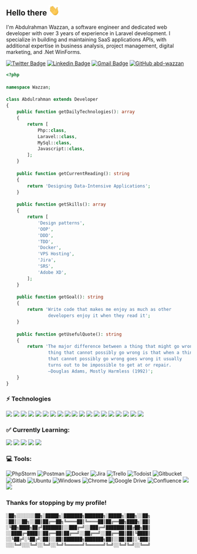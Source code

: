 ## Hello there <img src="https://raw.githubusercontent.com/ABSphreak/ABSphreak/master/gifs/Hi.gif" width="30px">

I'm Abdulrahman Wazzan, a software engineer and dedicated web developer with over 3 years of experience in Laravel development.
I specialize in building and maintaining SaaS applications APIs, with additional expertise in business analysis, project management, digital marketing, and .Net WinForms.


[![Twitter Badge](https://img.shields.io/badge/-@abd__wazzan-1ca0f1?style=flat-square&labelColor=1ca0f1&logo=twitter&logoColor=white&link=https://twitter.com/abd_wazzan)](https://twitter.com/abd_wazzan) [![Linkedin Badge](https://img.shields.io/badge/-abdulrahman--wazzan-blue?style=flat-square&logo=Linkedin&logoColor=white&link=https://www.linkedin.com/in/harshkumarkhatri/)](https://www.linkedin.com/in/abdulrahman-wazzan/)
[![Gmail Badge](https://img.shields.io/badge/-wazzan.dev@gmail.com-c14438?style=flat-square&logo=Gmail&logoColor=white&link=mailto:wazzan.dev@gmail.com)](mailto:wazzan.dev@gmail.com)
[![GitHub abd-wazzan](https://img.shields.io/github/followers/abd-wazzan?label=follow&style=social)](https://github.com/abd-wazzan)

```php
<?php

namespace Wazzan;

class Abdulrahman extends Developer
{
    public function getDailyTechnologies(): array
    {
        return [
            Php::class,
            Laravel::class,
            MySql::class,
            Javascript::class,
        ];
    }
    
    public function getCurrentReading(): string
    {
        return 'Designing Data-Intensive Applications';
    }
    
    public function getSkills(): array
    {
        return [
            'Design patterns',
            'OOP',
            'DDD',
            'TDD',
            'Docker',
            'VPS Hosting',
            'Jira',
            'SRS',
            'Adobe XD',
        ];
    }
    
    public function getGoal(): string
    {
        return 'Write code that makes me enjoy as much as other
                developers enjoy it when they read it';
    }
    
    public function getUsefulQuote(): string
    {
        return 'The major difference between a thing that might go wrong and a
                thing that cannot possibly go wrong is that when a thing 
                that cannot possibly go wrong goes wrong it usually
                turns out to be impossible to get at or repair.
                —Douglas Adams, Mostly Harmless (1992)';
    }
}
```
### ⚡ Technologies
![](https://img.shields.io/badge/Laravel-FF2D20?style=flat-square&logo=laravel&logoColor=white)
![](https://img.shields.io/badge/PHP-777BB4?style=flat-square&logo=php&logoColor=white)
![](https://img.shields.io/badge/redis-%23DD0031.svg?&style=flat-square&logo=redis&logoColor=white)
![](https://img.shields.io/badge/MySQL-005C84?style=flat-square&logo=mysql&logoColor=white)
![](https://img.shields.io/badge/PostgreSQL-316192?style=flat-square&logo=postgresql&logoColor=white)
![](https://img.shields.io/badge/JavaScript-323330?style=flat-square&logo=javascript&logoColor=F7DF1E)
![](https://img.shields.io/badge/TypeScript-007ACC?style=flat-square&logo=typescript&logoColor=white)
![](https://img.shields.io/badge/HTML5-E34F26?style=flat-square&logo=html5&logoColor=white)
![](https://img.shields.io/badge/CSS-239120?&style=flat-square&logo=css3&logoColor=white)
![](https://img.shields.io/badge/jQuery-0769AD?style=flat-square&logo=jquery&logoColor=white)
![](https://img.shields.io/badge/docker-%230db7ed.svg?style=flat-square&logo=docker&logoColor=white)
![](https://img.shields.io/badge/git-%23F05033.svg?style=flat-square&logo=git&logoColor=white)
![](https://img.shields.io/badge/json%20web%20tokens-323330?style=flat-square&logo=json-web-tokens&logoColor=pink)
![](https://img.shields.io/badge/Adobe%20XD-470137?style=flat-square&logo=Adobe%20XD&logoColor=#FF61F6)
![](https://img.shields.io/badge/.NET-5C2D91?style=flat-square&logo=.net&logoColor=white)
![](https://img.shields.io/badge/C%23-239120?style=flat-square&logo=c-sharp&logoColor=white)
![](https://img.shields.io/badge/Microsoft%20SQL%20Server-CC2927?style=flat-square&logo=microsoft%20sql%20server&logoColor=white)
![](https://img.shields.io/badge/Stripe-626CD9?style=flat-square&logo=Stripe&logoColor=white)
![](https://img.shields.io/badge/PayPal-00457C?style=flat-square&logo=paypal&logoColor=white)

### ✅ Currently Learning:
![](https://img.shields.io/badge/MongoDB-4EA94B?style=flat-square&logo=mongodb&logoColor=white)
![](https://img.shields.io/badge/Express.js-404D59?style=flat-square)
![](https://img.shields.io/badge/Angular-DD0031?style=flat-square&logo=angular&logoColor=white)
![](https://img.shields.io/badge/Node.js-43853D?style=flat-square&logo=node.js&logoColor=white)
![](https://img.shields.io/badge/Amazon_AWS-232F3E?style=flat-square&logo=amazon-aws&logoColor=white)

### 💻 Tools:
![PhpStorm](https://img.shields.io/badge/phpstorm-143?style=flat-square&logo=phpstorm&logoColor=black&color=black&labelColor=darkorchid)
![Postman](https://img.shields.io/badge/Postman-FF6C37?style=flat-square&logo=postman&logoColor=white)
![Docker](https://img.shields.io/badge/docker-%230db7ed.svg?style=flat-square&logo=docker&logoColor=white)
![Jira](https://img.shields.io/badge/Jira-0052CC?style=flat-square&logo=Jira&logoColor=white)
![Trello](https://img.shields.io/badge/Trello-%23026AA7.svg?style=flat-square&logo=Trello&logoColor=white)
![Todoist](https://img.shields.io/badge/Todoist-E44332?style=flat-square&logo=todoist&logoColor=white)
![Gitbucket](https://img.shields.io/badge/bitbucket-%230047B3.svg?style=flat-square&logo=bitbucket&logoColor=white)
![Gitlab](https://img.shields.io/badge/gitlab-%23181717.svg?style=flat-square&logo=gitlab&logoColor=white)
![Ubuntu](https://img.shields.io/badge/Ubuntu-E95420?style=flat-square&logo=ubuntu&logoColor=white)
![Windows](https://img.shields.io/badge/Windows-0078D6?style=flat-square&logo=windows&logoColor=white)
![Chrome](https://img.shields.io/badge/Google%20Chrome-4285F4?style=flat-square&logo=GoogleChrome&logoColor=white)
![Google Drive](https://img.shields.io/badge/Google%20Drive-4285F4?style=flat-square&logo=googledrive&logoColor=white)
![Confluence](https://img.shields.io/badge/confluence-%23172BF4.svg?style=flat-square&logo=confluence&logoColor=white)
![](https://img.shields.io/badge/Udemy-EC5252?style=flat-square&logo=Udemy&logoColor=white)
![](https://img.shields.io/badge/Coursera-0056D2?style=flat-square&logo=Coursera&logoColor=white)
### Thanks for stopping by my profile!
```
░██╗░░░░░░░██╗░█████╗░███████╗███████╗░█████╗░███╗░░██╗
░██║░░██╗░░██║██╔══██╗╚════██║╚════██║██╔══██╗████╗░██║
░╚██╗████╗██╔╝███████║░░███╔═╝░░███╔═╝███████║██╔██╗██║
░░████╔═████║░██╔══██║██╔══╝░░██╔══╝░░██╔══██║██║╚████║
░░╚██╔╝░╚██╔╝░██║░░██║███████╗███████╗██║░░██║██║░╚███║
░░░╚═╝░░░╚═╝░░╚═╝░░╚═╝╚══════╝╚══════╝╚═╝░░╚═╝╚═╝░░╚══╝
```
